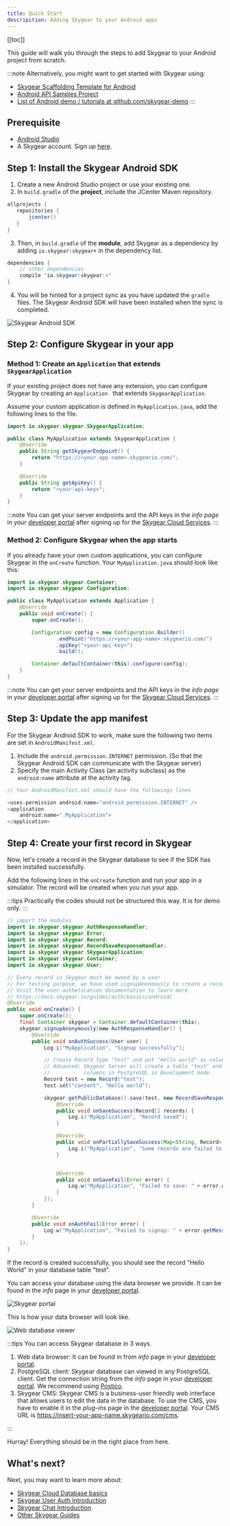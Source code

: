 ```yaml
---
title: Quick Start
descripition: Adding Skygear to your Android apps
---
```


[[toc]]

This guide will walk you through the steps to add Skygear to your Android project from scratch.

:::note
Alternatively, you might want to get started with Skygear using:
* [Skygear Scaffolding Template for Android](https://github.com/SkygearIO/skygear-Scaffolding-Android)
* [Android API Samples Project](https://github.com/SkygearIO/skygear-SDK-Android/tree/master/skygear_example)
* [List of Android demo / tutorials at github.com/skygear-demo](https://github.com/search?q=topic%3Askygear-android+org%3Askygear-demo)
:::

## Prerequisite

- [Android Studio](https://developer.android.com/studio/index.html)
- A Skygear account. Sign up [here](https://portal.skygear.io/signup).

## Step 1: Install the Skygear Android SDK

1. Create a new Android Studio project or use your existing one.
2. In `build.gradle` of the **project**, include the JCenter Maven repository.

```java
allprojects {
   repositories {
       jcenter()
   }
}
```

3. Then, in `build.gradle` of the **module**, add Skygear as a dependency by adding `io.skygear:skygear+` in the dependency list.

```java   
dependencies {
    // other dependencies
    compile 'io.skygear:skygear:+'
}
```

4. You will be hinted for a project sync as you have updated the `gradle` files. The Skygear Android SDK will have been installed when the sync is completed.

![Skygear Android SDK](/assets/android/android-project-sync.png)

## Step 2: Configure Skygear in your app

### Method 1: Create an `Application` that extends `SkygearApplication`

If your existing project does not have any extension, you can configure Skygear by creating an `Application ` that extends `SkygearApplication`.

Assume your custom application is defined in `MyApplication.java`, add the following lines to the file.

```java
import io.skygear.skygear.SkygearApplication;

public class MyApplication extends SkygearApplication {
    @Override
    public String getSkygearEndpoint() {
        return "https://<your-app-name>.skygeario.com/";
    }

    @Override
    public String getApiKey() {
        return "<your-api-key>";
    }
}
```
:::note
You can get your server endpoints and the API keys in the _info page_ in your [developer portal](https://portal.skygear.io/apps) after signing up for the [Skygear Cloud Services](https://portal.skygear.io/signup).
:::

### Method 2: Configure Skygear when the app starts

If you already have your own custom applications, you can configure Skygear in the `onCreate` function. Your `MyApplication.java` should look like this:

```java
import io.skygear.skygear.Container;
import io.skygear.skygear.Configuration;

public class MyApplication extends Application {
    @Override
    public void onCreate() {
        super.onCreate();

        Configuration config = new Configuration.Builder()
                .endPoint("https://<your-app-name>.skygeario.com/")
                .apiKey("<your-api-key>")
                .build();

        Container.defaultContainer(this).configure(config);
    }
}

```

:::note
You can get your server endpoints and the API keys in the _info page_ in your [developer portal](https://portal.skygear.io/apps) after signing up for the [Skygear Cloud Services](https://portal.skygear.io/signup).
:::

## Step 3: Update the app manifest
For the Skygear Android SDK to work, make sure the following two items are set in `AndroidManifest.xml`.

1. Include the `android.permission.INTERNET` permission. (So that the Skygear Android SDK can communicate with the Skygear server)
2. Specify the main Activity Class (an activity subclass) as the `android:name`  attribute at the activity tag.

```java
// Your AndroidManifast.xml should have the followings lines

<uses-permission android:name="android.permission.INTERNET" />
<application
    android:name=".MyApplication">
</application>
```


## Step 4: Create your first record in Skygear
Now, let's create a record in the Skygear database to see if the SDK has been installed successfully.

Add the following lines in the `onCreate` function and run your app in a simulator. The record will be created when you run your app.

:::tips
Practically the codes should not be structured this way. It is for demo only.
:::

```java
// import the modules
import io.skygear.skygear.AuthResponseHandler;
import io.skygear.skygear.Error;
import io.skygear.skygear.Record;
import io.skygear.skygear.RecordSaveResponseHandler;
import io.skygear.skygear.SkygearApplication;
import io.skygear.skygear.Container;
import io.skygear.skygear.User;

// Every record in Skygear must be owned by a user
// For testing purpose, we have used signupAnonmously to create a record
// Visit the user authetication documentation to learn more
// https://docs.skygear.io/guides/auth/basics/android/
@Override
public void onCreate() {
    super.onCreate();
    final Container skygear = Container.defaultContainer(this);
    skygear.signupAnonymously(new AuthResponseHandler() {
        @Override
        public void onAuthSuccess(User user) {
            Log.i("MyApplication", "Signup successfully");

            // Create Record Type "test" and put "Hello world" as value of key "content"
            // Advanced: Skygear Server will create a table "test" and appropriate
            //           columns in PostgreSQL in Development mode.
            Record test = new Record("test");
            test.set("content", "Hello world");

            skygear.getPublicDatabase().save(test, new RecordSaveResponseHandler() {
                @Override
                public void onSaveSuccess(Record[] records) {
                    Log.i("MyApplication", "Record saved");
                }

                @Override
                public void onPartiallySaveSuccess(Map<String, Record> successRecords, Map<String, Error> errors) {
                    Log.i("MyApplication", "Some records are failed to save");   
                }


                @Override
                public void onSaveFail(Error error) {
                    Log.w("MyApplication", "Failed to save: " + error.getMessage(), error);
                }
            });
        }

        @Override
        public void onAuthFail(Error error) {
            Log.w("MyApplication", "Failed to signup: " + error.getMessage(), error);
        }
    });
}
```

If the record is created successfully, you should see the record "Hello World" in your database table "test".

You can access your database using the data browser we provide. It can be found in the _info_ page in your [developer portal](https://portal.skygear.io/apps).

![Skygear portal](/assets/common/open-database-in-web-browser.png)

This is how your data browser will look like.

![Web database viewer](/assets/common/quickstart-database-viewer.png)

:::tips
You can access Skygear database in 3 ways.
1. Web data browser: It can be found in from  _info_ page in your [developer portal](https://portal.skygear.io/apps).
2. PostgreSQL client: Skygear database can viewed in any PostgreSQL client. Get the connection string from the _info_ page in your [developer portal](https://portal.skygear.io/apps). We recommend using [Postico](https://eggerapps.at/postico/).
3. Skygear CMS: Skygear CMS is a business-user friendly web interface that allows users to edit the data in the database. To use the CMS, you have to enable it in the _plug-ins_ page in the [developer portal](https://portal.skygear.io/apps). Your CMS URL is https://insert-your-app-name.skygeario.com/cms.

:::

Hurray! Everything should be in the right place from here.

## What's next?
Next, you may want to learn more about:
* [Skygear Cloud Database basics](https://docs.skygear.io/guides/cloud-db/basics/android/)
* [Skygear User Auth Introduction](https://docs.skygear.io/guides/auth/basics/android/)
* [Skygear Chat Introduction](https://docs.skygear.io/guides/chat/basics/android/)
* [Other Skygear Guides](https://docs.skygear.io/)
